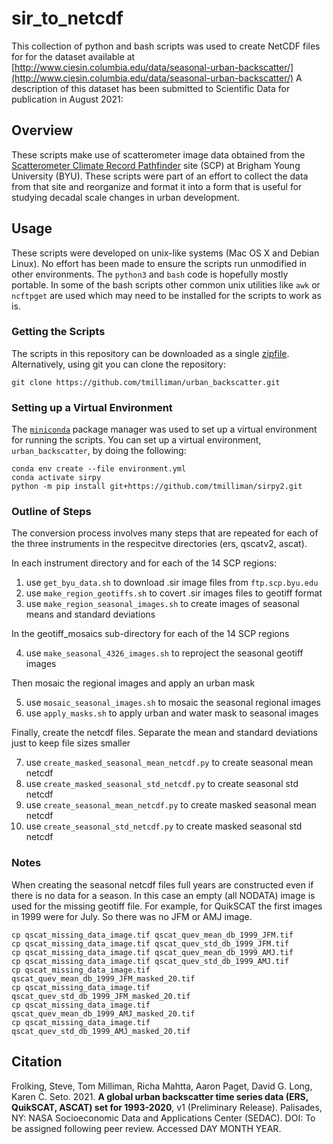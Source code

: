 # sir_to_netcdf

This collection of python and bash scripts was used to create NetCDF
files for for the dataset available at
[http://www.ciesin.columbia.edu/data/seasonal-urban-backscatter/](http://www.ciesin.columbia.edu/data/seasonal-urban-backscatter/)
A description of this dataset has been submitted to Scientific Data
for publication in August 2021:

## Overview

These scripts make use of scatterometer image data obtained from the
[Scatterometer Climate Record Pathfinder](https://www.scp.byu.edu/)
site (SCP) at Brigham Young University (BYU). These scripts were part
of an effort to collect the data from that site and reorganize and
format it into a form that is useful for studying decadal scale
changes in urban development.

## Usage

These scripts were developed on unix-like systems (Mac OS X and Debian
Linux).  No effort has been made to ensure the scripts run unmodified
in other environments.  The `python3` and `bash` code is hopefully
mostly portable.  In some of the bash scripts other common unix utilities
like `awk` or `ncftpget` are used which may need to be installed for
the scripts to work as is.

### Getting the Scripts

The scripts in this repository can be downloaded as a single
[zipfile](https://github.com/tmilliman/urban_backscatter/archive/refs/heads/main.zip).
Alternatively, using git you can clone the repository:

    git clone https://github.com/tmilliman/urban_backscatter.git

### Setting up a Virtual Environment

The [`miniconda`](https://docs.conda.io/en/latest/miniconda.html)
package manager was used to set up a virtual environment for running
the scripts.  You can set up a virtual environment, `urban_backscatter`,
by doing the following:

    conda env create --file environment.yml
    conda activate sirpy
    python -m pip install git+https://github.com/tmilliman/sirpy2.git

### Outline of Steps

The conversion process involves many steps that are repeated for
each of the three instruments in the respecitve directories (ers,
qscatv2, ascat).

In each instrument directory and for each of the 14 SCP regions:

1. use `get_byu_data.sh` to download .sir image files from `ftp.scp.byu.edu`
2. use `make_region_geotiffs.sh` to covert .sir images files to geotiff format
3. use `make_region_seasonal_images.sh` to create images of seasonal means and
   standard deviations

In the geotiff_mosaics sub-directory for each of the 14 SCP regions

4. use `make_seasonal_4326_images.sh` to reproject the seasonal geotiff images

Then mosaic the regional images and apply an urban mask

5. use `mosaic_seasonal_images.sh` to mosaic the seasonal regional images
6. use `apply_masks.sh` to apply urban and water mask to seasonal images

Finally, create the netcdf files.  Separate the mean and standard deviations
just to keep file sizes smaller

7. use `create_masked_seasonal_mean_netcdf.py` to create seasonal mean netcdf
8. use `create_masked_seasonal_std_netcdf.py` to create seasonal std netcdf
9. use `create_seasonal_mean_netcdf.py` to create masked seasonal mean netcdf
10. use `create_seasonal_std_netcdf.py` to create masked seasonal std netcdf

### Notes

When creating the seasonal netcdf files full years are
constructed even if there is no data for a season.  In this case an
empty (all NODATA) image is used for the missing geotiff file.  For
example, for QuikSCAT the first images in 1999 were for July.  So there
was no JFM or AMJ image.

    cp qscat_missing_data_image.tif qscat_quev_mean_db_1999_JFM.tif
    cp qscat_missing_data_image.tif qscat_quev_std_db_1999_JFM.tif
    cp qscat_missing_data_image.tif qscat_quev_mean_db_1999_AMJ.tif
    cp qscat_missing_data_image.tif qscat_quev_std_db_1999_AMJ.tif
    cp qscat_missing_data_image.tif qscat_quev_mean_db_1999_JFM_masked_20.tif
    cp qscat_missing_data_image.tif qscat_quev_std_db_1999_JFM_masked_20.tif
    cp qscat_missing_data_image.tif qscat_quev_mean_db_1999_AMJ_masked_20.tif
    cp qscat_missing_data_image.tif qscat_quev_std_db_1999_AMJ_masked_20.tif


## Citation

Frolking, Steve, Tom Milliman, Richa Mahtta, Aaron Paget, David G. Long,
Karen C. Seto. 2021. **A global urban backscatter time series data (ERS,
QuikSCAT, ASCAT) set for 1993-2020**,
v1 (Preliminary Release). Palisades, NY: NASA Socioeconomic Data and
Applications Center (SEDAC). DOI: To be assigned following peer review.
Accessed DAY MONTH YEAR.
